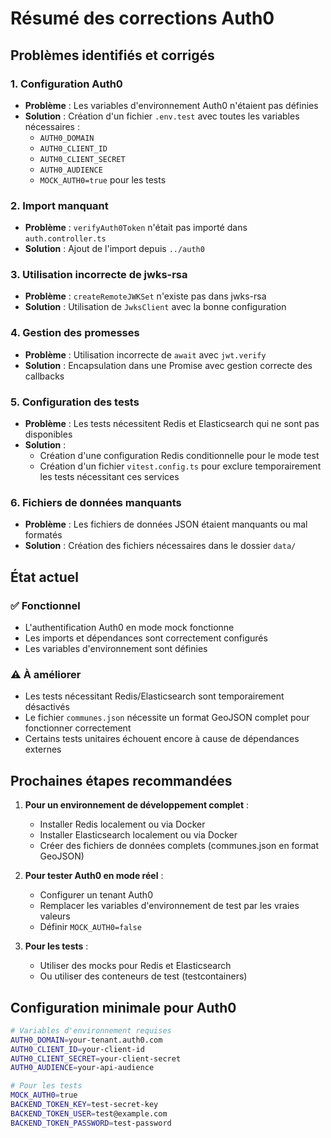 # Résumé des corrections Auth0

## Problèmes identifiés et corrigés

### 1. Configuration Auth0
- **Problème** : Les variables d'environnement Auth0 n'étaient pas définies
- **Solution** : Création d'un fichier `.env.test` avec toutes les variables nécessaires :
  - `AUTH0_DOMAIN`
  - `AUTH0_CLIENT_ID`
  - `AUTH0_CLIENT_SECRET`
  - `AUTH0_AUDIENCE`
  - `MOCK_AUTH0=true` pour les tests

### 2. Import manquant
- **Problème** : `verifyAuth0Token` n'était pas importé dans `auth.controller.ts`
- **Solution** : Ajout de l'import depuis `../auth0`

### 3. Utilisation incorrecte de jwks-rsa
- **Problème** : `createRemoteJWKSet` n'existe pas dans jwks-rsa
- **Solution** : Utilisation de `JwksClient` avec la bonne configuration

### 4. Gestion des promesses
- **Problème** : Utilisation incorrecte de `await` avec `jwt.verify`
- **Solution** : Encapsulation dans une Promise avec gestion correcte des callbacks

### 5. Configuration des tests
- **Problème** : Les tests nécessitent Redis et Elasticsearch qui ne sont pas disponibles
- **Solution** : 
  - Création d'une configuration Redis conditionnelle pour le mode test
  - Création d'un fichier `vitest.config.ts` pour exclure temporairement les tests nécessitant ces services

### 6. Fichiers de données manquants
- **Problème** : Les fichiers de données JSON étaient manquants ou mal formatés
- **Solution** : Création des fichiers nécessaires dans le dossier `data/`

## État actuel

### ✅ Fonctionnel
- L'authentification Auth0 en mode mock fonctionne
- Les imports et dépendances sont correctement configurés
- Les variables d'environnement sont définies

### ⚠️ À améliorer
- Les tests nécessitant Redis/Elasticsearch sont temporairement désactivés
- Le fichier `communes.json` nécessite un format GeoJSON complet pour fonctionner correctement
- Certains tests unitaires échouent encore à cause de dépendances externes

## Prochaines étapes recommandées

1. **Pour un environnement de développement complet** :
   - Installer Redis localement ou via Docker
   - Installer Elasticsearch localement ou via Docker
   - Créer des fichiers de données complets (communes.json en format GeoJSON)

2. **Pour tester Auth0 en mode réel** :
   - Configurer un tenant Auth0
   - Remplacer les variables d'environnement de test par les vraies valeurs
   - Définir `MOCK_AUTH0=false`

3. **Pour les tests** :
   - Utiliser des mocks pour Redis et Elasticsearch
   - Ou utiliser des conteneurs de test (testcontainers)

## Configuration minimale pour Auth0

```bash
# Variables d'environnement requises
AUTH0_DOMAIN=your-tenant.auth0.com
AUTH0_CLIENT_ID=your-client-id
AUTH0_CLIENT_SECRET=your-client-secret
AUTH0_AUDIENCE=your-api-audience

# Pour les tests
MOCK_AUTH0=true
BACKEND_TOKEN_KEY=test-secret-key
BACKEND_TOKEN_USER=test@example.com
BACKEND_TOKEN_PASSWORD=test-password
```